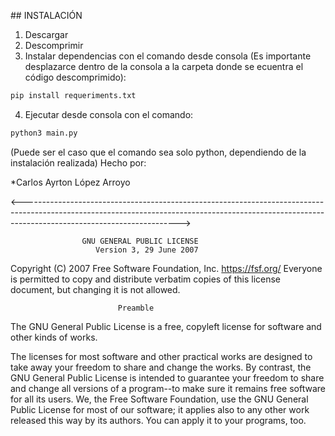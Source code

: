 ## INSTALACIÓN

1. Descargar
2. Descomprimir
3. Instalar dependencias con el comando desde consola (Es importante desplazarce dentro de la consola a la carpeta donde se ecuentra el código descomprimido): 
```sh
pip install requeriments.txt
```
4. Ejecutar desde consola con el comando: 
```sh
python3 main.py
```
(Puede ser el caso que el comando sea solo python, dependiendo de la instalación realizada)
Hecho por:

*Carlos Ayrton López Arroyo

<--------------------------------------------------------------------------------------------------------------------------------------------------------------------------------------------------->

                    GNU GENERAL PUBLIC LICENSE
                       Version 3, 29 June 2007

 Copyright (C) 2007 Free Software Foundation, Inc. <https://fsf.org/>
 Everyone is permitted to copy and distribute verbatim copies
 of this license document, but changing it is not allowed.

                            Preamble

  The GNU General Public License is a free, copyleft license for
software and other kinds of works.

  The licenses for most software and other practical works are designed
to take away your freedom to share and change the works.  By contrast,
the GNU General Public License is intended to guarantee your freedom to
share and change all versions of a program--to make sure it remains free
software for all its users.  We, the Free Software Foundation, use the
GNU General Public License for most of our software; it applies also to
any other work released this way by its authors.  You can apply it to
your programs, too.

